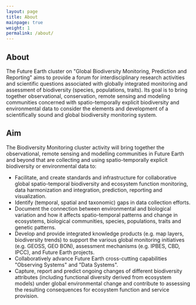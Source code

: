 ```yaml
---
layout: page
title: About
mainpage: true
weight: 1
permalink: /about/
---
```


## About ##

The Future Earth cluster on "Global Biodiversity Monitoring, Prediction and Reporting" aims to provide a forum for interdisciplinary research activities and scientific questions associated with globally integrated monitoring and assessment of biodiversity (species, populations, traits). Its goal is to bring together  observational, conservation, remote sensing and modeling communities concerned with spatio-temporally explicit biodiversity and environmental data to consider the elements and development of a scientifically sound and global biodiversity monitoring system.

## Aim ##

The Biodiversity Monitoring cluster activity will bring together the observational, remote sensing and modelling communities in Future Earth and beyond that are collecting and using spatio-temporally explicit biodiversity or environmental data to:

* Facilitate, and create standards and infrastructure for collaborative global spatio-temporal biodiversity and ecosystem function monitoring, data harmonization and integration, prediction, reporting and visualization.
* Identify (temporal, spatial and taxonomic) gaps in data collection efforts.
* Document the connection between environmental and biological variation and how it affects spatio-temporal patterns and change in ecosystems, biological communities, species, populations, traits and genetic patterns.
* Develop and provide integrated knowledge products (e.g. map layers, biodiversity trends) to support the various global monitoring initiatives (e.g. GEOSS, GEO BON), assessment mechanisms (e.g. IPBES, CBD, IPCC), and Future Earth projects.
* Collaboratively advance Future Earth cross-cutting capabilities "Observing Systems" and "Data Systems".
* Capture, report and predict ongoing changes of different biodiversity attributes (including functional diversity derived from ecosystem models) under global environmental change and contribute to assessing the resulting consequences for ecosystem function and service provision.
